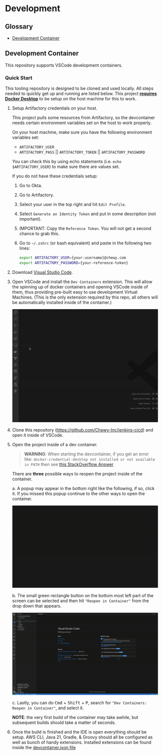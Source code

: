 # Development

## Glossary

- [Development Container](#development-container)


## Development Container

This repository supports VSCode development containers.

### Quick Start

This tooling repository is designed to be cloned and used locally. All steps needed to quickly get up and running are listed below. This project [**requires Docker Desktop**](https://chewy.service-now.com/sh?id=search&spa=1&q=docker%20access&disableAllSuggestions=false&disableSpellCheck=false) to be setup on the host machine for this to work.

1. Setup Artifactory credentials on your host.

   This project pulls some resources from Artifactory, so the devcontainer needs certain environment variables set on the host to    work properly.
   
   On your host machine, make sure you have the following environment variables set:
   
   - `ARTIFACTORY_USER`
   - `ARTIFACTORY_PASS` || `ARTIFACTORY_TOKEN` || `ARTIFACTORY_PASSWORD`
   
   You can check this by using echo statements (i.e. `echo $ARTIFACTORY_USER`) to make sure there are values set.
   
   If you do not have these credentials setup:
   
   1. Go to Okta.
   1. Go to Artifactory.
   1. Select your user in the top right and hit `Edit Profile`.
   1. Select `Generate an Identity Token` and put in some description (not important).
   1. IMPORTANT: Copy the `Reference Token`. You will not get a second chance to grab this.
   1. Go to `~/.zshrc` (or bash equivalent) and paste in the following two lines:

      ```sh
      export ARTIFACTORY_USER={your-username}@chewy.com
      export ARTIFACTORY_PASSWORD={your-reference-token}
      ```

2. Download [Visual Studio Code](https://code.visualstudio.com/download).

3. Open VSCode and install the `Dev Containers` extension. This will allow the spinning up of docker containers and opening VSCode inside of them, thus providing pre-built easy to use development Virtual Machines. (This is the only extension required by this repo, all others will be automatically installed inside of the container.)

   ![](./imgs/add-devcontainers.gif)

4. Clone this repository (https://github.com/Chewy-Inc/jenkins-cicd) and open it inside of VSCode.

5. Open the project inside of a dev container.

   > **WARNING**:
      When starting the devcontainer, if you get an error like:
      `docker-credential-desktop not installed or not available in PATH`
   then see [this StackOverflow Answer](https://stackoverflow.com/a/68202428/8150685)

   There are **three** possible ways to reopen the project inside of the container.

   a. A popup may appear in the bottom right like the following, if so, click it. If you missed this popup continue to the other ways to open the container.

      ![](./imgs/open-with-popup.gif)

   b. The small green rectangle button on the bottom most left part of the screen can be selected and then hit `"Reopen in Container"` from the drop down that appears.

      ![](./imgs/open-with-green-bar.gif)

   c. Lastly, you can do <kbd>Cmd</kbd> + <kbd>Shift</kbd> + <kbd>P</kbd>, search for `"Dev Containers: Reopen in Container"`, and select it.

   **NOTE**: the very first build of the container may take awhile, but subsequent builds should take a matter of seconds.

6. Once the build is finished and the IDE is open everything should be setup. AWS CLI, Java 21, Gradle, & Groovy should all be configured as well as bunch of handy extensions. Installed extensions can be found inside the [devcontainer.json file](./../.devcontainer/devcontainer.json)